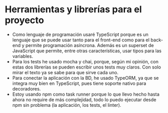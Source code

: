 # Herramientas y librerías para el proyecto
- Como lenguaje de programación usaré TypeScript porque es un lenguaje que se puede usar tanto para el front-end como para el back-end y permite programación asíncrona. Además es un superset de JavaScript que permite, entre otras características, usar tipos para las variables. 
- Para los tests he usado mocha y chai, porque, según mi opinión, con estas dos librerías se pueden escribir unos tests muy claros. Con solo mirar el texto ya se sabe para que sirve cada uno.
- Para conectar la aplicación con la BD, he usado TypeORM, ya que se integra muy bien en TypeScript, pues tiene soporte nativo para decoradores.
- Estoy usando npm como task runner porque lo que llevo hecho hasta ahora no require de más complejidad, todo lo puedo ejecutar desde npm sin problema (la aplicación, los tests, el linter).
